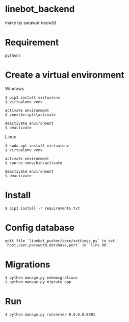 # linebot_backend
make by sarawut nacwijit

# Requirement 
```
python3
```

# Create a virtual environment
Windows
```
$ pip3 install virtualenv
$ virtualenv venv

activate environment
$ venv\Scripts\activate

deactivate environment
$ deactivate
```

Linux
```
$ sudo apt install virtualenv
$ virtualenv venv

activate environment
$ source venv/bin/activate

deactivate environment
$ deactivate
```

# Install
```
$ pip3 install -r requirements.txt
```

# Config database
```
edit file `linebot_pusher/core/settings.py` to set `host,user,password,database,port` in `line 96`
```

# Migrations
```
$ python manage.py makemigrations
$ python manage.py migrate app
```

# Run
```
$ python manage.py runserver 0.0.0.0:8001
```
